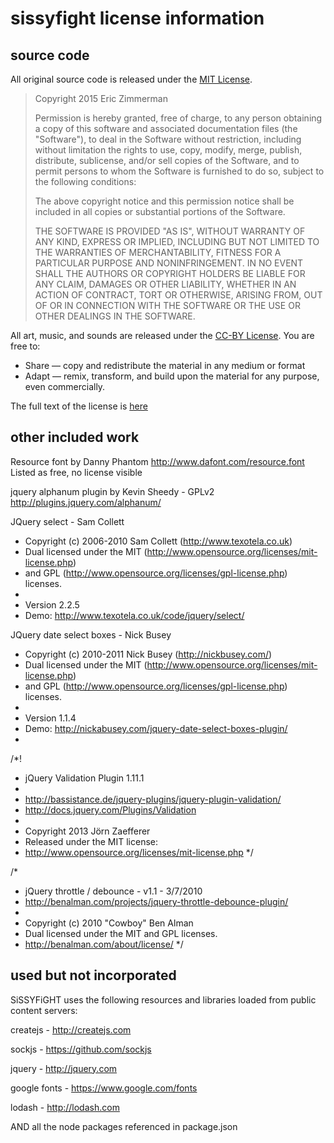 # sissyfight license information

## source code

All original source code is released under the [MIT License](https://opensource.org/licenses/MIT). 

> Copyright 2015 Eric Zimmerman
> 
> Permission is hereby granted, free of charge, to any person obtaining a copy of this software and associated documentation files (the "Software"), to deal in the Software without restriction, including without limitation the rights to use, copy, modify, merge, publish, distribute, sublicense, and/or sell copies of the Software, and to permit persons to whom the Software is furnished to do so, subject to the following conditions:
> 
> The above copyright notice and this permission notice shall be included in all copies or substantial portions of the Software.
> 
> THE SOFTWARE IS PROVIDED "AS IS", WITHOUT WARRANTY OF ANY KIND, EXPRESS OR IMPLIED, INCLUDING BUT NOT LIMITED TO THE WARRANTIES OF MERCHANTABILITY, FITNESS FOR A PARTICULAR PURPOSE AND NONINFRINGEMENT. IN NO EVENT SHALL THE AUTHORS OR COPYRIGHT HOLDERS BE LIABLE FOR ANY CLAIM, DAMAGES OR OTHER LIABILITY, WHETHER IN AN ACTION OF CONTRACT, TORT OR OTHERWISE, ARISING FROM, OUT OF OR IN CONNECTION WITH THE SOFTWARE OR THE USE OR OTHER DEALINGS IN THE SOFTWARE.

All art, music, and sounds are released under the [CC-BY License](https://creativecommons.org/licenses/by/4.0/). You are free to:
* Share — copy and redistribute the material in any medium or format
* Adapt — remix, transform, and build upon the material for any purpose, even commercially.

The full text of the license is [here](https://creativecommons.org/licenses/by/4.0/legalcode)


## other included work

Resource font by Danny Phantom
http://www.dafont.com/resource.font
Listed as free, no license visible

jquery alphanum plugin by Kevin Sheedy - GPLv2
http://plugins.jquery.com/alphanum/

JQuery select - Sam Collett
 * Copyright (c) 2006-2010 Sam Collett (http://www.texotela.co.uk)
 * Dual licensed under the MIT (http://www.opensource.org/licenses/mit-license.php)
 * and GPL (http://www.opensource.org/licenses/gpl-license.php) licenses.
 *
 * Version 2.2.5
 * Demo: http://www.texotela.co.uk/code/jquery/select/
 
JQuery date select boxes - Nick Busey
 * Copyright (c) 2010-2011 Nick Busey (http://nickbusey.com/)
 * Dual licensed under the MIT (http://www.opensource.org/licenses/mit-license.php)
 * and GPL (http://www.opensource.org/licenses/gpl-license.php) licenses.
 *
 * Version 1.1.4
 * Demo: http://nickabusey.com/jquery-date-select-boxes-plugin/
 * 
 
 /*!
 * jQuery Validation Plugin 1.11.1
 *
 * http://bassistance.de/jquery-plugins/jquery-plugin-validation/
 * http://docs.jquery.com/Plugins/Validation
 *
 * Copyright 2013 Jörn Zaefferer
 * Released under the MIT license:
 *   http://www.opensource.org/licenses/mit-license.php
 */
 
 /*
 * jQuery throttle / debounce - v1.1 - 3/7/2010
 * http://benalman.com/projects/jquery-throttle-debounce-plugin/
 * 
 * Copyright (c) 2010 "Cowboy" Ben Alman
 * Dual licensed under the MIT and GPL licenses.
 * http://benalman.com/about/license/
 */
 
## used but not incorporated

SiSSYFiGHT uses the following resources and libraries loaded from public content servers:

createjs - http://createjs.com

sockjs - https://github.com/sockjs

jquery - http://jquery.com

google fonts - https://www.google.com/fonts

lodash - http://lodash.com

AND all the node packages referenced in package.json
